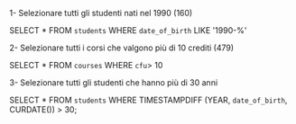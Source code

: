 1- Selezionare tutti gli studenti nati nel 1990 (160)

SELECT *
FROM `students`
WHERE `date_of_birth` LIKE '1990-%'


2- Selezionare tutti i corsi che valgono più di 10 crediti (479)

SELECT *
FROM `courses`
WHERE `cfu`> 10


3- Selezionare tutti gli studenti che hanno più di 30 anni

SELECT *
FROM `students`
WHERE TIMESTAMPDIFF (YEAR, `date_of_birth`, CURDATE()) > 30;
